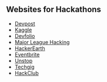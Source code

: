 ## Websites for Hackathons

<ul>
  
<li><a href="https://devpost.com">Devpost</a></li>
<li><a href="https://www.kaggle.com/">Kaggle</a></li>
<li><a href="https://devfolio.co/">Devfolio</a></li>
<li><a href="https://mlh.io/">Major League Hacking</a></li>
<li><a href="https://www.hackerearth.com/">HackerEarth</a></li>
<li><a href="https://www.eventbrite.com/">Eventbrite</a></li>
<li><a href="https://unstop.com/">Unstop</a></li>
<li><a href="https://www.techgig.com/">Techgig</a></li>
<li><a href="https://hackclub.com/">HackClub</a></li>

</ul>
